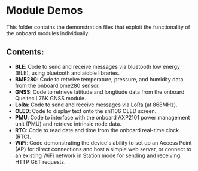 # Module Demos

This folder contains the demonstration files that exploit the functionality of the onboard modules individually.

## Contents:

- **BLE**: Code to send and receive messages via bluetooth low energy (BLE), using bluetooth and aioble libraries.
- **BME280**: Code to retreive temperature, pressure, and humidity data from the onboard bme280 sensor.
- **GNSS**: Code to retrieve latitude and longtiude data from the onboard Queltec L76K GNSS module.
- **LoRa**: Code to send and receive messages via LoRa (at 868MHz).
- **OLED**: Code to display text onto the sh1106 OLED screen.
- **PMU**: Code to interface with the onboard AXP2101 power management unit (PMU) and retrieve intrinsic node data.
- **RTC**: Code to read date and time from the onboard real-time clock (RTC).
- **WiFi**: Code demonstrating the device's ability to set up an Access Point (AP) for direct connections and host a simple web server, or connect to an existing WiFi network in Station mode for sending and receiving HTTP GET requests.
